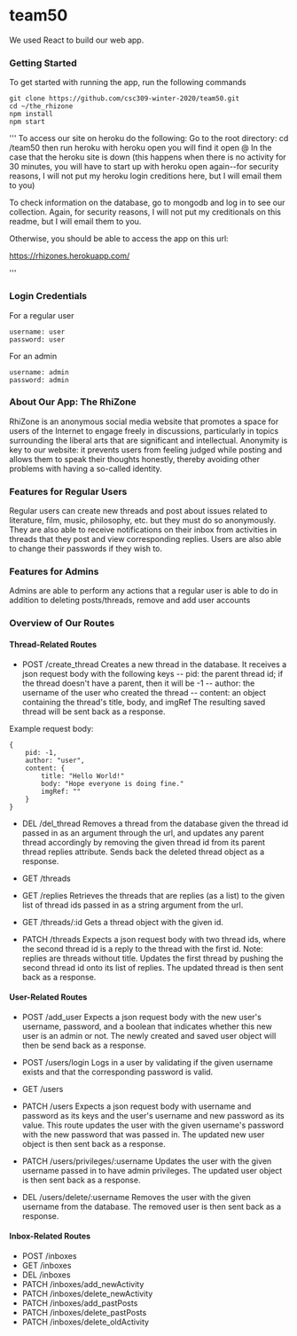 # team50

We used React to build our web app.

### Getting Started
To get started with running the app, run the following commands

```
git clone https://github.com/csc309-winter-2020/team50.git
cd ~/the_rhizone
npm install
npm start
```

'''
To access our site on heroku do the following:
Go to the root directory:
cd /team50
then run heroku with heroku open
you will find it open @
In the case that the heroku site is down (this happens when there is no activity for 30 minutes, you will have to start up with heroku open again--for security reasons, I will not put
my heroku login creditions here, but I will email them to you)

To check information on the database, go to mongodb and log in to see our collection. Again, for security reasons, I will not put my creditionals on this readme, but I will email them to you.

Otherwise, you should be able to access the app on this url:

https://rhizones.herokuapp.com/

'''


### Login Credentials
For a regular user
```
username: user
password: user
```

For an admin
```
username: admin
password: admin
```

### About Our App: The RhiZone
RhiZone is an anonymous social media website that promotes a space for users of the Internet to engage freely in discussions, particularly in topics surrounding the liberal arts that are significant and intellectual. Anonymity is key to our website: it prevents users from feeling judged while posting and allows them to speak their thoughts honestly, thereby avoiding other problems with having a so-called identity.

### Features for Regular Users
Regular users can create new threads and post about issues related to literature, film, music, philosophy, etc. but they must do so anonymously. They are also able to receive notifications on their inbox from activities in threads that they post and view corresponding replies.
Users are also able to change their passwords if they wish to.

### Features for Admins
Admins are able to perform any actions that a regular user is able to do in addition to deleting posts/threads, remove and add user accounts

### Overview of Our Routes
#### Thread-Related Routes
- POST /create_thread
Creates a new thread in the database. It receives a json request body with the following keys
-- pid: the parent thread id; if the thread doesn't have a parent, then it will be -1
-- author: the username of the user who created the thread
-- content: an object containing the thread's title, body, and imgRef
The resulting saved thread will be sent back as a response.

Example request body:
```
{
	pid: -1,
	author: "user",
	content: {
		title: "Hello World!"
		body: "Hope everyone is doing fine."
		imgRef: ""
	}
}
```
- DEL /del_thread
Removes a thread from the database given the thread id passed in as an argument through the url, and updates any parent thread accordingly by removing the given thread id from its parent thread replies attribute.
Sends back the deleted thread object as a response.

- GET /threads
- GET /replies
Retrieves the threads that are replies (as a list) to the given list of thread ids passed in as a string argument from the url.

- GET /threads/:id
Gets a thread object with the given id.

- PATCH /threads
Expects a json request body with two thread ids, where the second thread id is a reply to the thread with the first id. Note: replies are threads without title.
Updates the first thread by pushing the second thread id onto its list of replies.
The updated thread is then sent back as a response.

#### User-Related Routes
- POST /add_user
Expects a json request body with the new user's username, password, and a boolean that indicates whether this new user is an admin or not. The newly created and saved user object will then be send back as a response.

- POST /users/login
Logs in a user by validating if the given username exists and that the corresponding password is valid.

- GET /users

- PATCH /users
Expects a json request body with username and password as its keys and the user's username and new password as its value. This route updates the user with the given username's password with the new password that was passed in. The updated new user object is then sent back as a response.

- PATCH /users/privileges/:username
Updates the user with the given username passed in to have admin privileges. The updated user object is then sent back as a response.

- DEL /users/delete/:username
Removes the user with the given username from the database. The removed user is then sent back as a response.

#### Inbox-Related Routes
- POST /inboxes
- GET /inboxes
- DEL /inboxes
- PATCH /inboxes/add_newActivity
- PATCH /inboxes/delete_newActivity
- PATCH /inboxes/add_pastPosts
- PATCH /inboxes/delete_pastPosts
- PATCH /inboxes/delete_oldActivity
